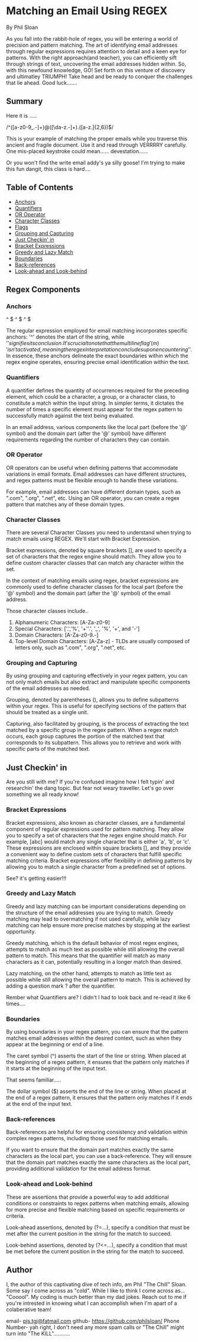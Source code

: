 # Matching an Email Using REGEX

By Phil Sloan


As you fall into the rabbit-hole of regex, you will be entering a world of precision and pattern matching. The art of identifying email addresses through regular expressions requires attention to detail and a keen eye for patterns. With the right approach(and teacher), you can efficiently sift through strings of text, uncovering the email addresses hidden within. So, with this newfound knowledge, GO! Set forth on this venture of discovery and ultimatley TRIUMPH! Take head and be ready to conquer the challenges that lie ahead. Good luck.......

## Summary

Here it is ..... 

/^([a-z0-9_\.-]+)@([\da-z\.-]+)\.([a-z\.]{2,6})$/

This is your example of matching the proper emails while you traverse this ancient and fragile document. Use it and read through VERRRRY carefully. One mis-placed keystroke could mean...... devestation......

Or you won't find the write email addy's ya silly goose! I'm trying to make this fun dangit, this class is hard....

## Table of Contents

- [Anchors](#anchors)
- [Quantifiers](#quantifiers)
- [OR Operator](#or-operator)
- [Character Classes](#character-classes)
- [Flags](#flags)
- [Grouping and Capturing](#grouping-and-capturing)
- [Just Checkin' in](#just-checkin'-in)
- [Bracket Expressions](#bracket-expressions)
- [Greedy and Lazy Match](#greedy-and-lazy-match)
- [Boundaries](#boundaries)
- [Back-references](#back-references)
- [Look-ahead and Look-behind](#look-ahead-and-look-behind)

## Regex Components

### Anchors

^   $   ^   $   ^   $

The regular expression employed for email matching incorporates specific anchors: '^' denotes the start of the string, while '$' signifies its conclusion. It's crucial to note that the multiline flag '(m)' isn't activated, meaning the regex interpretation concludes upon encountering '$'. In essence, these anchors delineate the exact boundaries within which the regex engine operates, ensuring precise email identification within the text.

### Quantifiers

A quantifier defines the quantity of occurrences required for the preceding element, which could be a character, a group, or a character class, to constitute a match within the input string. In simpler terms, it dictates the number of times a specific element must appear for the regex pattern to successfully match against the text being evaluated.

In an email address, various components like the local part (before the '@' symbol) and the domain part (after the '@' symbol) have different requirements regarding the number of characters they can contain.

### OR Operator

OR operators can be useful when defining patterns that accommodate variations in email formats. Email addresses can have different structures, and regex patterns must be flexible enough to handle these variations.

For example, email addresses can have different domain types, such as ".com", ".org", ".net", etc. Using an OR operator, you can create a regex pattern that matches any of these domain types.

### Character Classes

There are several Character Classes you need to understand when trying to match emails using REGEX. We'll start with Bracket Expression.

Bracket expressions, denoted by square brackets [], are used to specify a set of characters that the regex engine should match. They allow you to define custom character classes that can match any character within the set.

In the context of matching emails using regex, bracket expressions are commonly used to define character classes for the local part (before the '@' symbol) and the domain part (after the '@' symbol) of the email address.

Those character classes include..

1. Alphanumeric Characters: [A-Za-z0-9]
2. Special Characters: ['.','%', '+''.', '_', '%', '+', and '-']
3. Domain Characters: [A-Za-z0-9.-]
4. Top-level Domain Characters: [A-Za-z] - TLDs are usually composed of letters only, such as ".com", ".org", ".net", etc.


### Grouping and Capturing

By using grouping and capturing effectively in your regex pattern, you can not only match emails but also extract and manipulate specific components of the email addresses as needed.

Grouping, denoted by parentheses (), allows you to define subpatterns within your regex. This is useful for specifying sections of the pattern that should be treated as a single unit. 

Capturing, also facilitated by grouping, is the process of extracting the text matched by a specific group in the regex pattern. When a regex match occurs, each group captures the portion of the matched text that corresponds to its subpattern. This allows you to retrieve and work with specific parts of the matched text.


## Just Checkin' in

Are you still with me? If you're confused imagine how I felt typin' and researchin' the dang topic. But fear not weary traveller. Let's go over something we all ready know!

### Bracket Expressions

Bracket expressions, also known as character classes, are a fundamental component of regular expressions used for pattern matching. They allow you to specify a set of characters that the regex engine should match. For example, [abc] would match any single character that is either 'a', 'b', or 'c'. These expressions are enclosed within square brackets [], and they provide a convenient way to define custom sets of characters that fulfill specific matching criteria. Bracket expressions offer flexibility in defining patterns by allowing you to match a single character from a predefined set of options.

See? it's getting easier!!!

### Greedy and Lazy Match

Greedy and lazy matching can be important considerations depending on the structure of the email addresses you are trying to match. Greedy matching may lead to overmatching if not used carefully, while lazy matching can help ensure more precise matches by stopping at the earliest opportunity.

Greedy matching, which is the default behavior of most regex engines, attempts to match as much text as possible while still allowing the overall pattern to match. This means that the quantifier will match as many characters as it can, potentially resulting in a longer match than desired.

Lazy matching, on the other hand, attempts to match as little text as possible while still allowing the overall pattern to match. This is achieved by adding a question mark ? after the quantifier. 

Rember what Quantifiers are? I didn't I had to look back and re-read it like 6 times....

### Boundaries

By using boundaries in your regex pattern, you can ensure that the pattern matches email addresses within the desired context, such as when they appear at the beginning or end of a line.

The caret symbol (^) asserts the start of the line or string. When placed at the beginning of a regex pattern, it ensures that the pattern only matches if it starts at the beginning of the input text.

That seems familiar.....

The dollar symbol ($) asserts the end of the line or string. When placed at the end of a regex pattern, it ensures that the pattern only matches if it ends at the end of the input text. 

### Back-references

Back-references are helpful for ensuring consistency and validation within complex regex patterns, including those used for matching emails.

 If you want to ensure that the domain part matches exactly the same characters as the local part, you can use a back-reference. They will ensure that the domain part matches exactly the same characters as the local part, providing additional validation for the email address format.

### Look-ahead and Look-behind

These are assertions that provide a powerful way to add additional conditions or constraints to regex patterns when matching emails, allowing for more precise and flexible matching based on specific requirements or criteria.

Look-ahead assertions, denoted by (?=...), specify a condition that must be met after the current position in the string for the match to succeed.

Look-behind assertions, denoted by (?<=...), specify a condition that must be met before the current position in the string for the match to succeed. 

## Author

I, the author of this captivating dive of tech info, am Phil "The Chill" Sloan. Some say I come across as "cold". While I like to think I come across as... "Cooool".
My coding is much better than my dad jokes. Reach out to me if you're intrested in knowing what I can accomplish when I'm apart of a colaberative team!

email- pjs.tgj@fatmail.com
github- https://github.com/philsloan/
Phone Number- yah right, I don't need any more spam calls or "The Chill" might turn into "The KILL"...........